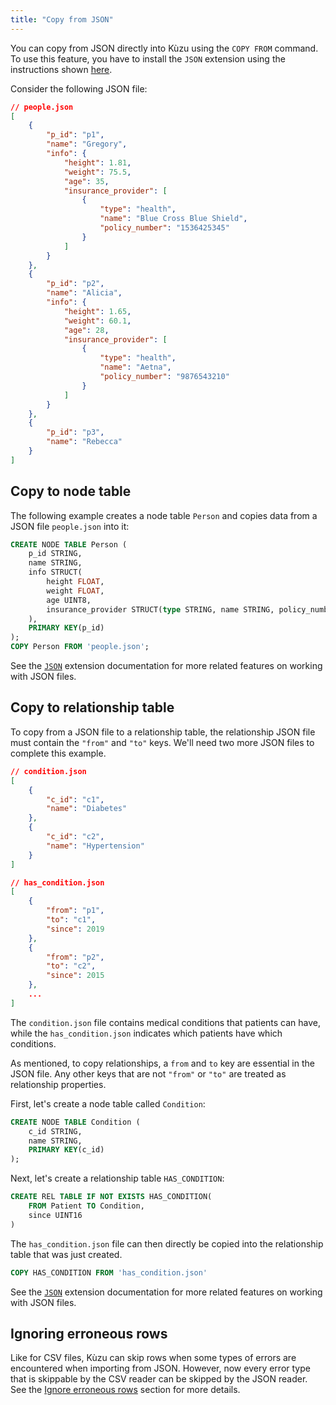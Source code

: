 ```yaml
---
title: "Copy from JSON"
---
```


You can copy from JSON directly into Kùzu using the `COPY FROM` command. To use this feature,
you have to install the `JSON` extension using the instructions shown [here](/extensions/json).

Consider the following JSON file:

```json
// people.json
[
    {
        "p_id": "p1",
        "name": "Gregory",
        "info": {
            "height": 1.81,
            "weight": 75.5,
            "age": 35,
            "insurance_provider": [
                {
                    "type": "health",
                    "name": "Blue Cross Blue Shield",
                    "policy_number": "1536425345"
                }
            ]
        }
    },
    {
        "p_id": "p2",
        "name": "Alicia",
        "info": {
            "height": 1.65,
            "weight": 60.1,
            "age": 28,
            "insurance_provider": [
                {
                    "type": "health",
                    "name": "Aetna",
                    "policy_number": "9876543210"
                }
            ]
        }
    },
    {
        "p_id": "p3",
        "name": "Rebecca"
    }
]
```

## Copy to node table

The following example creates a node table `Person` and copies data from a JSON file `people.json` into it:

```sql
CREATE NODE TABLE Person (
    p_id STRING,
    name STRING,
    info STRUCT(
        height FLOAT,
        weight FLOAT,
        age UINT8,
        insurance_provider STRUCT(type STRING, name STRING, policy_number STRING)[]
    ),
    PRIMARY KEY(p_id)
);
COPY Person FROM 'people.json';
```

See the [`JSON`](/extensions/json) extension documentation for more related features on working with JSON files.

## Copy to relationship table

To copy from a JSON file to a relationship table, the relationship JSON file must contain
the `"from"` and `"to"` keys. We'll need two more JSON files to complete this example.

```json
// condition.json
[
    {
        "c_id": "c1",
        "name": "Diabetes"
    },
    {
        "c_id": "c2",
        "name": "Hypertension"
    }
]
```

```json
// has_condition.json
[
    {
        "from": "p1",
        "to": "c1",
        "since": 2019
    },
    {
        "from": "p2",
        "to": "c2",
        "since": 2015
    },
    ...
]
```

The `condition.json` file contains medical conditions that patients can have, while the `has_condition.json`
indicates which patients have which conditions.

As mentioned, to copy relationships, a `from` and `to` key are essential in the JSON file. Any other keys that
are not `"from"` or `"to"` are treated as relationship properties.

First, let's create a node table called `Condition`:

```sql
CREATE NODE TABLE Condition (
    c_id STRING,
    name STRING,
    PRIMARY KEY(c_id)
);
```

Next, let's create a relationship table `HAS_CONDITION`:

```sql
CREATE REL TABLE IF NOT EXISTS HAS_CONDITION(
    FROM Patient TO Condition,
    since UINT16
)
```

The `has_condition.json` file can then directly be copied into the relationship table that was just created. 
```sql
COPY HAS_CONDITION FROM 'has_condition.json'
```

See the [`JSON`](/extensions/json) extension documentation for more related features on working with JSON files.

## Ignoring erroneous rows

Like for CSV files, Kùzu can skip rows when some types of errors are encountered when importing from JSON.
However, now every error type that is skippable by the CSV reader can be skipped by the JSON reader.
See the [Ignore erroneous rows](/import#ignore-erroneous-rows) section for more details.
